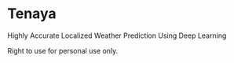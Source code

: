 # Tenaya
Highly Accurate Localized Weather Prediction Using Deep Learning

Right to use for personal use only.
